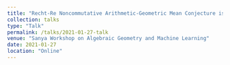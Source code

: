 ```yaml
---
title: "Recht-Re Noncommutative Arithmetic-Geometric Mean Conjecture is False."
collection: talks
type: "Talk"
permalink: /talks/2021-01-27-talk
venue: "Sanya Workshop on Algebraic Geometry and Machine Learning"
date: 2021-01-27
location: "Online"
---
```

